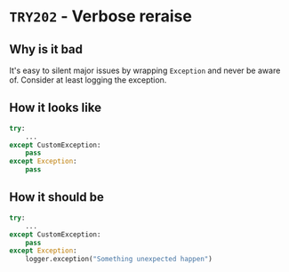 # `TRY202` - Verbose reraise

## Why is it bad

It's easy to silent major issues by wrapping `Exception` and never be aware of.
Consider at least logging the exception.

## How it looks like

```py
try:
    ...
except CustomException:
    pass
except Exception:
    pass
```

## How it should be

```py
try:
    ...
except CustomException:
    pass
except Exception:
    logger.exception("Something unexpected happen")
```
